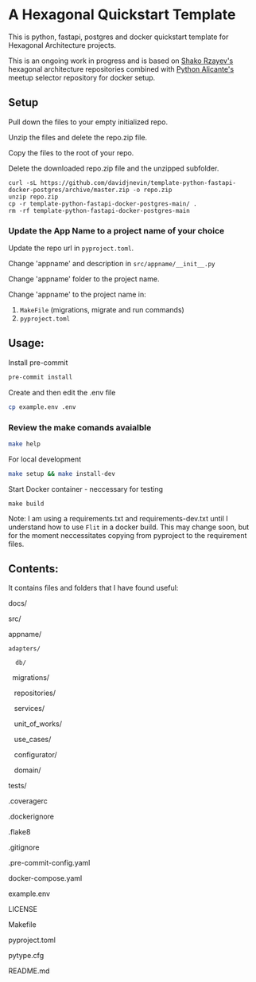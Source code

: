 
# A Hexagonal Quickstart Template

This is python, fastapi, postgres and docker quickstart template for Hexagonal Architecture projects.

This is an ongoing work in progress and is based on [Shako Rzayev's](https://github.com/ShahriyarR) hexagonal architecture repositories combined with [Python Alicante's](https://github.com/pythonalicante) meetup selector repository for docker setup.

## Setup

Pull down the files to your empty initialized repo.

Unzip the files and delete the repo.zip file.

Copy the files to the root of your repo.

Delete the downloaded repo.zip file and the unzipped subfolder.

```
curl -sL https://github.com/davidjnevin/template-python-fastapi-docker-postgres/archive/master.zip -o repo.zip
unzip repo.zip
cp -r template-python-fastapi-docker-postgres-main/ .
rm -rf template-python-fastapi-docker-postgres-main
```

### Update the App Name to a project name of your choice

Update the repo url in `pyproject.toml`.

Change 'appname' and description in `src/appname/__init__.py`

Change 'appname' folder to the project name.

Change 'appname' to the project name in:
1.	`MakeFile` (migrations, migrate and run commands)
1.	`pyproject.toml`

## Usage:

Install pre-commit

```bash
pre-commit install
```

Create and then edit the .env file

```bash
cp example.env .env
```

### Review the make comands avaialble

```bash
make help
```

For local development

```bash
make setup && make install-dev
```

Start Docker container - neccessary for testing

```
make build
```

Note: I am using a requirements.txt and requirements-dev.txt until I understand how to use `Flit` in a docker build. This may change soon, but for the moment neccessitates copying from pyproject to the requirement files.

## Contents:

It contains files and folders that I have found useful:

docs/

src/

  appname/

    adapters/

      db/

      migrations/

      repositories/

      services/

      unit_of_works/

      use_cases/

    configurator/

    domain/

tests/

.coveragerc

.dockerignore

.flake8

.gitignore

.pre-commit-config.yaml

docker-compose.yaml

example.env

LICENSE

Makefile

pyproject.toml

pytype.cfg

README.md
